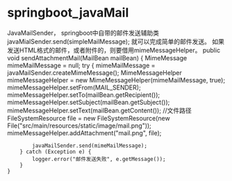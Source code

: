 # springboot_javaMail

JavaMailSender， springboot中自带的邮件发送辅助类
  javaMialSender.send(simpleMailMessage); 就可以完成简单的邮件发送。
  如果发送HTML格式的邮件，或者附件的，则要借用mimeMessageHelper。
  public void sendAttachmentMail(MailBean mailBean) {
        MimeMessage mimeMailMessage = null;
        try {
            mimeMailMessage = javaMailSender.createMimeMessage();
            MimeMessageHelper mimeMessageHelper = new MimeMessageHelper(mimeMailMessage, true);
            mimeMessageHelper.setFrom(MAIL_SENDER);
            mimeMessageHelper.setTo(mailBean.getRecipient());
            mimeMessageHelper.setSubject(mailBean.getSubject());
            mimeMessageHelper.setText(mailBean.getContent());
            //文件路径
            FileSystemResource file = new FileSystemResource(new File("src/main/resources/static/image/mail.png"));
            mimeMessageHelper.addAttachment("mail.png", file);

            javaMailSender.send(mimeMailMessage);
        } catch (Exception e) {
            logger.error("邮件发送失败", e.getMessage());
        }
    }
